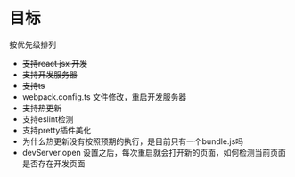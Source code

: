 # 目标

按优先级排列

- ~~支持react jsx 开发~~
- ~~支持开发服务器~~
- ~~支持ts~~
- webpack.config.ts 文件修改，重启开发服务器
- ~~支持热更新~~
- 支持eslint检测
- 支持pretty插件美化
- 为什么热更新没有按照预期的执行，是目前只有一个bundle.js吗
- devServer.open 设置之后，每次重启就会打开新的页面，如何检测当前页面是否存在开发页面